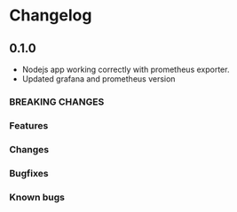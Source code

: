 # Changelog

## 0.1.0

- Nodejs app working correctly with prometheus exporter.
- Updated grafana and prometheus version

### BREAKING CHANGES

### Features

### Changes

### Bugfixes

### Known bugs
